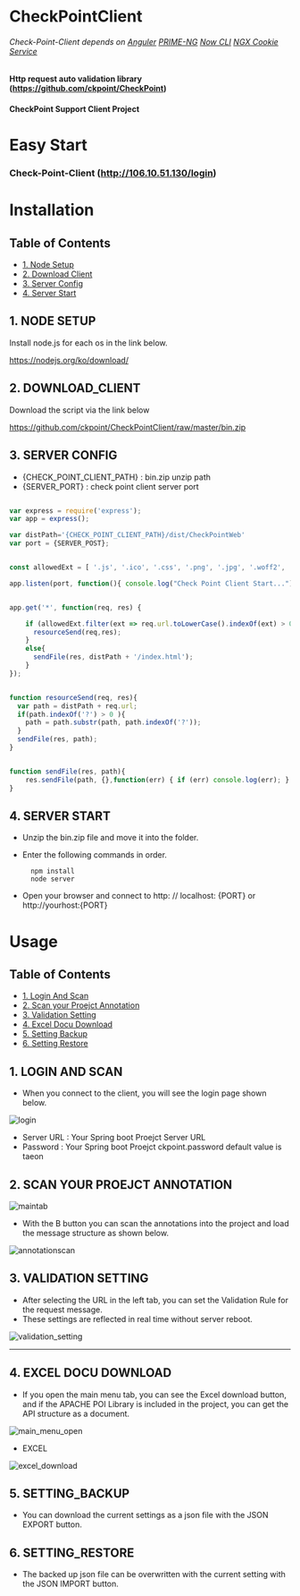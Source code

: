 # CheckPointClient
###### Check-Point-Client depends on [Anguler](https://github.com/angular) [PRIME-NG](https://github.com/primefaces/primeng) [Now CLI](https://github.com/zeit/now-cli)  [NGX Cookie Service](https://github.com/7leads/ngx-cookie-service) 

#### Http request auto validation library (https://github.com/ckpoint/CheckPoint)
#### CheckPoint Support Client Project

# Easy Start

###  Check-Point-Client (http://106.10.51.130/login)

# Installation

## Table of Contents
- [ 1. Node Setup ](#node-setup)
- [ 2. Download Client ](#download-client)
- [ 3. Server Config ](#server-config)
- [ 4. Server Start ](#server-start)


## 1. NODE SETUP

Install node.js for each os in the link below.

https://nodejs.org/ko/download/

## 2. DOWNLOAD_CLIENT

Download the script via the link below

https://github.com/ckpoint/CheckPointClient/raw/master/bin.zip

## 3. SERVER CONFIG

- {CHECK_POINT_CLIENT_PATH} : bin.zip unzip path
- {SERVER_PORT} : check point client server port

```javascript

var express = require('express');
var app = express();

var distPath='{CHECK_POINT_CLIENT_PATH}/dist/CheckPointWeb'
var port = {SERVER_POST};


const allowedExt = [ '.js', '.ico', '.css', '.png', '.jpg', '.woff2', '.woff', '.ttf', '.svg', '.gif' ];

app.listen(port, function(){ console.log("Check Point Client Start...")})


app.get('*', function(req, res) {

    if (allowedExt.filter(ext => req.url.toLowerCase().indexOf(ext) > 0).length > 0) {
      resourceSend(req,res);
    }
    else{
      sendFile(res, distPath + '/index.html');
    }
});


function resourceSend(req, res){
  var path = distPath + req.url;
  if(path.indexOf('?') > 0 ){
    path = path.substr(path, path.indexOf('?'));
  }
  sendFile(res, path);
}


function sendFile(res, path){
    res.sendFile(path, {},function(err) { if (err) console.log(err); } );
}

```

## 4. SERVER START

- Unzip the bin.zip file and move it into the folder.
- Enter the following commands in order.

        npm install
        node server

- Open your browser and connect to http: // localhost: {PORT} or http://yourhost:{PORT}

# Usage

## Table of Contents
- [ 1. Login And Scan ](#login-and-scan)
- [ 2. Scan your Proejct Annotation ](#scan-your-proejct-annotation)
- [ 3. Validation Setting ](#validation-setting)
- [ 4. Excel Docu Download](#excel-docu-download)
- [ 5. Setting Backup](#setting-backup)
- [ 6. Setting Restore](#setting-restore)

## 1. LOGIN AND SCAN
- When you connect to the client, you will see the login page shown below.

![login](https://github.com/ckpoint/CheckPointClient/blob/master/res/screenshot/login.png)

- Server URL : Your Spring boot Proejct Server URL
- Password : Your Spring boot Proejct ckpoint.password default value is taeon


## 2. SCAN YOUR PROEJCT ANNOTATION

![maintab](https://github.com/ckpoint/CheckPointClient/blob/master/res/screenshot/main_tab.png)

- With the B button you can scan the annotations into the project and load the message structure as shown below.


![annotationscan](https://github.com/ckpoint/CheckPointClient/blob/master/res/screenshot/annotation_scan.png)

## 3. VALIDATION SETTING

- After selecting the URL in the left tab, you can set the Validation Rule for the request message.
- These settings are reflected in real time without server reboot.

![validation_setting](https://github.com/ckpoint/CheckPointClient/blob/master/res/screenshot/validation_seting.png)

-------------------------------------------------------------------------------------
## 4. EXCEL DOCU DOWNLOAD

- If you open the main menu tab, you can see the Excel download button, and if the APACHE POI Library is included in the project, you can get the API structure as a document.

![main_menu_open](https://github.com/ckpoint/CheckPointClient/blob/master/res/screenshot/main_menu_open.png)

- EXCEL

![excel_download](https://github.com/ckpoint/CheckPointClient/blob/master/res/screenshot/excel_download.png)

## 5. SETTING_BACKUP

- You can download the current settings as a json file with the JSON EXPORT button.

## 6. SETTING_RESTORE

- The backed up json file can be overwritten with the current setting with the JSON IMPORT button.

